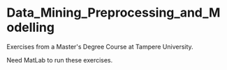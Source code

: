 # Data_Mining_Preprocessing_and_Modelling
Exercises from a Master's Degree Course at Tampere University.

Need MatLab to run these exercises.
